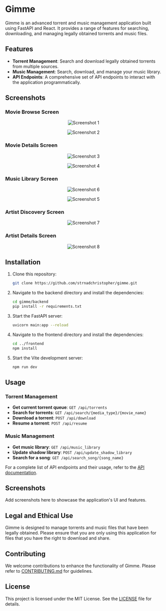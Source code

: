 # Gimme

Gimme is an advanced torrent and music management application built using FastAPI and React. It provides a range of features for searching, downloading, and managing legally obtained torrents and music files.

## Features

- **Torrent Management**: Search and download legally obtained torrents from multiple sources.
- **Music Management**: Search, download, and manage your music library.
- **API Endpoints**: A comprehensive set of API endpoints to interact with the application programmatically.

## Screenshots
<!-- Add screenshots from the screenshots folder, there 6 of them from ss1.png to ss6.png
Use inline css to ensure they're centered -->

### Movie Browse Screen
<p align="center">
  <img src="screenshots/ss1.png" alt="Screenshot 1" style="max-width: 100%;">
</p>

<p align="center">
  <img src="screenshots/ss2.png" alt="Screenshot 2" style="max-width: 100%;">
</p>

### Movie Details Screen
<p align="center">
  <img src="screenshots/ss3.png" alt="Screenshot 3" style="max-width: 100%;">
</p>

<p align="center">
  <img src="screenshots/ss4.png" alt="Screenshot 4" style="max-width: 100%;">
</p>

### Music Library Screen
<p align="center">
  <img src="screenshots/ss6.png" alt="Screenshot 6" style="max-width: 100%;">
</p>

<p align="center">
  <img src="screenshots/ss5.png" alt="Screenshot 5" style="max-width: 100%;">
</p>

### Artist Discovery Screen
<p align="center">
  <img src="screenshots/ss7.png" alt="Screenshot 7" style="max-width: 100%;">
</p>

### Artist Details Screen
<p align="center">
  <img src="screenshots/ss8.png" alt="Screenshot 8" style="max-width: 100%;">
</p>



## Installation

1. Clone this repository:
    ```sh
    git clone https://github.com/strnadchristopher/gimme.git
    ```

2. Navigate to the backend directory and install the dependencies:
    ```sh
    cd gimme/backend
    pip install -r requirements.txt
    ```

3. Start the FastAPI server:
    ```sh
    uvicorn main:app --reload
    ```

4. Navigate to the frontend directory and install the dependencies:
    ```sh
    cd ../frontend
    npm install
    ```

5. Start the Vite development server:
    ```sh
    npm run dev
    ```

## Usage

### Torrent Management

- **Get current torrent queue**: `GET /api/torrents`
- **Search for torrents**: `GET /api/search/{media_type}/{movie_name}`
- **Download a torrent**: `POST /api/download`
- **Resume a torrent**: `POST /api/resume`

### Music Management

- **Get music library**: `GET /api/music_library`
- **Update shadow library**: `POST /api/update_shadow_library`
- **Search for a song**: `GET /api/search_song/{song_name}`

For a complete list of API endpoints and their usage, refer to the [API documentation](docs/api.md).

## Screenshots

Add screenshots here to showcase the application's UI and features.

## Legal and Ethical Use

Gimme is designed to manage torrents and music files that have been legally obtained. Please ensure that you are only using this application for files that you have the right to download and share.

## Contributing

We welcome contributions to enhance the functionality of Gimme. Please refer to [CONTRIBUTING.md](docs/CONTRIBUTING.md) for guidelines.

## License

This project is licensed under the MIT License. See the [LICENSE](LICENSE.md) file for details.